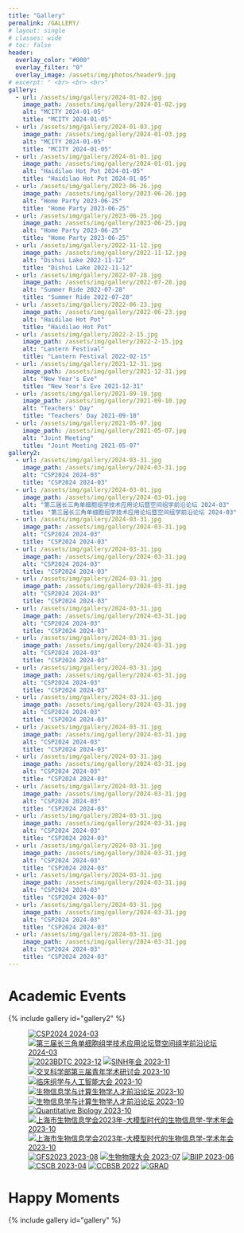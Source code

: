 ```yaml
---
title: "Gallery"
permalink: /GALLERY/
# layout: single
# classes: wide
# toc: false
header:
  overlay_color: "#000"
  overlay_filter: "0"
  overlay_image: /assets/img/photos/header9.jpg
# excerpt: " <br> <br> <br>"
gallery:
  - url: /assets/img/gallery/2024-01-02.jpg
    image_path: /assets/img/gallery/2024-01-02.jpg
    alt: "MCITY 2024-01-05"
    title: "MCITY 2024-01-05"
  - url: /assets/img/gallery/2024-01-03.jpg
    image_path: /assets/img/gallery/2024-01-03.jpg
    alt: "MCITY 2024-01-05"
    title: "MCITY 2024-01-05"
  - url: /assets/img/gallery/2024-01-01.jpg
    image_path: /assets/img/gallery/2024-01-01.jpg
    alt: "Haidilao Hot Pot 2024-01-05"
    title: "Haidilao Hot Pot 2024-01-05"
  - url: /assets/img/gallery/2023-06-26.jpg
    image_path: /assets/img/gallery/2023-06-26.jpg
    alt: "Home Party 2023-06-25"
    title: "Home Party 2023-06-25"
  - url: /assets/img/gallery/2023-06-25.jpg
    image_path: /assets/img/gallery/2023-06-25.jpg
    alt: "Home Party 2023-06-25"
    title: "Home Party 2023-06-25"
  - url: /assets/img/gallery/2022-11-12.jpg
    image_path: /assets/img/gallery/2022-11-12.jpg
    alt: "Dishui Lake 2022-11-12"
    title: "Dishui Lake 2022-11-12"
  - url: /assets/img/gallery/2022-07-28.jpg
    image_path: /assets/img/gallery/2022-07-28.jpg
    alt: "Summer Ride 2022-07-28"
    title: "Summer Ride 2022-07-28"
  - url: /assets/img/gallery/2022-06-23.jpg
    image_path: /assets/img/gallery/2022-06-23.jpg
    alt: "Haidilao Hot Pot"
    title: "Haidilao Hot Pot"
  - url: /assets/img/gallery/2022-2-15.jpg
    image_path: /assets/img/gallery/2022-2-15.jpg
    alt: "Lantern Festival"
    title: "Lantern Festival 2022-02-15"
  - url: /assets/img/gallery/2021-12-31.jpg
    image_path: /assets/img/gallery/2021-12-31.jpg
    alt: "New Year's Eve"
    title: "New Year's Eve 2021-12-31"
  - url: /assets/img/gallery/2021-09-10.jpg
    image_path: /assets/img/gallery/2021-09-10.jpg
    alt: "Teachers' Day"
    title: "Teachers' Day 2021-09-10"
  - url: /assets/img/gallery/2021-05-07.jpg
    image_path: /assets/img/gallery/2021-05-07.jpg
    alt: "Joint Meeting"
    title: "Joint Meeting 2021-05-07"
gallery2:
  - url: /assets/img/gallery/2024-03-31.jpg
    image_path: /assets/img/gallery/2024-03-31.jpg
    alt: "CSP2024 2024-03"
    title: "CSP2024 2024-03"
  - url: /assets/img/gallery/2024-03-01.jpg
    image_path: /assets/img/gallery/2024-03-01.jpg
    alt: "第三届长三角单细胞组学技术应用论坛暨空间组学前沿论坛 2024-03"
    title: "第三届长三角单细胞组学技术应用论坛暨空间组学前沿论坛 2024-03"
  - url: /assets/img/gallery/2024-03-31.jpg
    image_path: /assets/img/gallery/2024-03-31.jpg
    alt: "CSP2024 2024-03"
    title: "CSP2024 2024-03"
  - url: /assets/img/gallery/2024-03-31.jpg
    image_path: /assets/img/gallery/2024-03-31.jpg
    alt: "CSP2024 2024-03"
    title: "CSP2024 2024-03"
  - url: /assets/img/gallery/2024-03-31.jpg
    image_path: /assets/img/gallery/2024-03-31.jpg
    alt: "CSP2024 2024-03"
    title: "CSP2024 2024-03"
  - url: /assets/img/gallery/2024-03-31.jpg
    image_path: /assets/img/gallery/2024-03-31.jpg
    alt: "CSP2024 2024-03"
    title: "CSP2024 2024-03"
  - url: /assets/img/gallery/2024-03-31.jpg
    image_path: /assets/img/gallery/2024-03-31.jpg
    alt: "CSP2024 2024-03"
    title: "CSP2024 2024-03"
  - url: /assets/img/gallery/2024-03-31.jpg
    image_path: /assets/img/gallery/2024-03-31.jpg
    alt: "CSP2024 2024-03"
    title: "CSP2024 2024-03"
  - url: /assets/img/gallery/2024-03-31.jpg
    image_path: /assets/img/gallery/2024-03-31.jpg
    alt: "CSP2024 2024-03"
    title: "CSP2024 2024-03"
  - url: /assets/img/gallery/2024-03-31.jpg
    image_path: /assets/img/gallery/2024-03-31.jpg
    alt: "CSP2024 2024-03"
    title: "CSP2024 2024-03"
  - url: /assets/img/gallery/2024-03-31.jpg
    image_path: /assets/img/gallery/2024-03-31.jpg
    alt: "CSP2024 2024-03"
    title: "CSP2024 2024-03"
  - url: /assets/img/gallery/2024-03-31.jpg
    image_path: /assets/img/gallery/2024-03-31.jpg
    alt: "CSP2024 2024-03"
    title: "CSP2024 2024-03"
  - url: /assets/img/gallery/2024-03-31.jpg
    image_path: /assets/img/gallery/2024-03-31.jpg
    alt: "CSP2024 2024-03"
    title: "CSP2024 2024-03"
  - url: /assets/img/gallery/2024-03-31.jpg
    image_path: /assets/img/gallery/2024-03-31.jpg
    alt: "CSP2024 2024-03"
    title: "CSP2024 2024-03"
  - url: /assets/img/gallery/2024-03-31.jpg
    image_path: /assets/img/gallery/2024-03-31.jpg
    alt: "CSP2024 2024-03"
    title: "CSP2024 2024-03"
  - url: /assets/img/gallery/2024-03-31.jpg
    image_path: /assets/img/gallery/2024-03-31.jpg
    alt: "CSP2024 2024-03"
    title: "CSP2024 2024-03"
  - url: /assets/img/gallery/2024-03-31.jpg
    image_path: /assets/img/gallery/2024-03-31.jpg
    alt: "CSP2024 2024-03"
    title: "CSP2024 2024-03"
---
```


# Academic Events
{% include gallery id="gallery2" %}

<figure class="third">

  <a href="/assets/img/gallery/2024-03-31.jpg" title="CSP2024 2024-03" alt="CSP2024 2024-03">
  <img src="/assets/img/gallery/2024-03-31.jpg" title="CSP2024 2024-03" alt="CSP2024 2024-03"></a>

  <a href="/assets/img/gallery/2024-03-01.jpg" title="第三届长三角单细胞组学技术应用论坛暨空间组学前沿论坛 2024-03" alt="第三届长三角单细胞组学技术应用论坛暨空间组学前沿论坛 2024-03">
  <img src="/assets/img/gallery/2024-03-01.jpg" title="第三届长三角单细胞组学技术应用论坛暨空间组学前沿论坛 2024-03" alt="第三届长三角单细胞组学技术应用论坛暨空间组学前沿论坛 2024-03"></a>

  <a href="/assets/img/gallery/2023-12-24.jpg" title="2023BDTC 2023-12" alt="2023BDTC 2023-12">
  <img src="/assets/img/gallery/2023-12-24.jpg" title="2023BDTC 2023-12" alt="2023BDTC 2023-12"></a>

  <a href="/assets/img/gallery/2023-11-22.jpg" title="SINH年会 2023-11" alt="SINH年会 2023-11">
  <img src="/assets/img/gallery/2023-11-22.jpg" title="SINH年会 2023-11" alt="SINH年会 2023-11"></a>

  <a href="/assets/img/gallery/2023-10-24.jpg" title="交叉科学部第三届青年学术研讨会 2023-10" alt="交叉科学部第三届青年学术研讨会 2023-10">
  <img src="/assets/img/gallery/2023-10-24.jpg" title="交叉科学部第三届青年学术研讨会 2023-10" alt="交叉科学部第三届青年学术研讨会 2023-10"></a>

  <a href="/assets/img/gallery/2023-10-22.jpg" title="临床组学与人工智能大会 2023-10" alt="临床组学与人工智能大会 2023-10">
  <img src="/assets/img/gallery/2023-10-22.jpg" title="临床组学与人工智能大会 2023-10" alt="临床组学与人工智能大会 2023-10"></a>

  <a href="/assets/img/gallery/2023-10-21-22.JPG" title="生物信息学与计算生物学人才前沿论坛 2023-10" alt="生物信息学与计算生物学人才前沿论坛 2023-10">
  <img src="/assets/img/gallery/2023-10-21-22.JPG" title="生物信息学与计算生物学人才前沿论坛 2023-10" alt="生物信息学与计算生物学人才前沿论坛 2023-10"></a>

  <a href="/assets/img/gallery/2023-10-21.JPG" title="生物信息学与计算生物学人才前沿论坛 2023-10" alt="生物信息学与计算生物学人才前沿论坛 2023-10">
  <img src="/assets/img/gallery/2023-10-21.JPG" title="生物信息学与计算生物学人才前沿论坛 2023-10" alt="生物信息学与计算生物学人才前沿论坛 2023-10"></a>

  <a href="/assets/img/gallery/2023-10-15.jpg" title="Quantitative Biology 2023-10" alt="Quantitative Biology 2023-10">
  <img src="/assets/img/gallery/2023-10-15.jpg" title="Quantitative Biology 2023-10" alt="Quantitative Biology 2023-10"></a>

  
  <a href="/assets/img/gallery/2023-10-16.jpg" title="上海市生物信息学会2023年-大模型时代的生物信息学-学术年会 2023-10" alt="上海市生物信息学会2023年-大模型时代的生物信息学-学术年会 2023-10">
  <img src="/assets/img/gallery/2023-10-16.jpg" title="上海市生物信息学会2023年-大模型时代的生物信息学-学术年会 2023-10" alt="上海市生物信息学会2023年-大模型时代的生物信息学-学术年会 2023-10"></a>

  <a href="/assets/img/gallery/2023-10-14.jpg" title="上海市生物信息学会2023年-大模型时代的生物信息学-学术年会 2023-10" alt="上海市生物信息学会2023年-大模型时代的生物信息学-学术年会 2023-10">
  <img src="/assets/img/gallery/2023-10-14.jpg" title="上海市生物信息学会2023年-大模型时代的生物信息学-学术年会 2023-10" alt="上海市生物信息学会2023年-大模型时代的生物信息学-学术年会 2023-10"></a>

  <a href="/assets/img/gallery/2023-08-04.jpg" title="GFS2023 2023-08" alt="GFS2023 2023-08">
  <img src="/assets/img/gallery/2023-08-04.jpg" title="GFS2023 2023-08" alt="GFS2023 2023-08"></a>

  <a href="/assets/img/gallery/2023-07-20.jpg" title="生物物理大会 2023-07" alt="生物物理大会 2023-07">
  <img src="/assets/img/gallery/2023-07-20.jpg" title="生物物理大会 2023-07" alt="生物物理大会 2023-07"></a>

  <a href="/assets/img/gallery/2023-06-19.jpg" title="BIIP 2023-06" alt="BIIP 2023-06">
  <img src="/assets/img/gallery/2023-06-19.jpg" title="BIIP 2023-06" alt="BIIP 2023-06"></a>

  <a href="/assets/img/gallery/2023-04-10.jpg" title="CSCB 2023-04" alt="CSCB 2023-04">
  <img src="/assets/img/gallery/2023-04-10.jpg" title="CSCB 2023-04" alt="CSCB 2023-04"></a>

  <a href="/assets/img/gallery/2022-02-28.jpg" title="CCBSB 2022" alt="CCBSB 2022">
  <img src="/assets/img/gallery/2022-02-28.jpg" title="CCBSB 2022" alt="CCBSB 2022"></a>

  <a href="/assets/img/gallery/2023-02-18.jpg" title="GRAD" alt="GRAD">
  <img src="/assets/img/gallery/2023-02-18.jpg" title="GRAD" alt="GRAD"></a>

</figure>


# Happy Moments

{% include gallery id="gallery" %}
